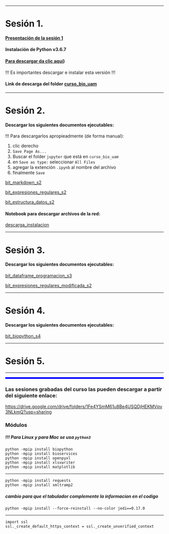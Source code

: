 <hr />

# Sesión 1.
#### [Presentación de la sesión 1](https://raw.githubusercontent.com/eduardo1011/curso_08_2021/main/Presentacion1.pdf)
#### **Instalación de Python v3.6.7**
#### [Para descargar da clic aquí](https://www.python.org/ftp/python/3.6.7/python-3.6.7-amd64.exe))
!!! Es importantes descargar e instalar esta versión !!!

#### Link de descarga del folder [curso_bio_uam](https://drive.google.com/drive/folders/1azmsh3IvICULqIJZvZutQWRAkopzj1CV?usp=sharing)


<hr />

# Sesión 2.

#### Descargar los siguientes documentos ejecutables:  

!!! Para descargarlos apropieadmente (de forma manual):  

1) clic derecho  
2) `Save Page As...`  
3) Buscar el folder `jupyter` que está en `curso_bio_uam`  
4) en `Save as type:` seleccionar `All Files`  
5) agregar la extención `.ipynb` al nombre del archivo  
6) finalmente `Save`  

[bit_markdown_s2](https://raw.githubusercontent.com/eduardo1011/curso_08_2021/main/bit_markdown_s2.ipynb)

[bit_expresiones_regulares_s2](https://raw.githubusercontent.com/eduardo1011/curso_08_2021/main/bit_expresiones_regulares_s2.ipynb)

[bit_estructura_datos_s2](https://raw.githubusercontent.com/eduardo1011/curso_08_2021/main/bit_estructura_datos_s2.ipynb)

#### Notebook para descargar archivos de la red:

[descarga_instalacion](https://raw.githubusercontent.com/eduardo1011/curso_08_2021/main/descarga_instalacion.ipynb)


<hr />

# Sesión 3.

#### Descargar los siguientes documentos ejecutables:

[bit_dataframe_programacion_s3](https://raw.githubusercontent.com/eduardo1011/curso_08_2021/main/bit_dataframe_programacion_s3.ipynb)

[bit_expresiones_regulares_modificada_s2](https://raw.githubusercontent.com/eduardo1011/curso_08_2021/main/bit_expresiones_regulares_modificada_s2.ipynb)

<hr />

# Sesión 4.

#### Descargar los siguientes documentos ejecutables:

[bit_biopython_s4](https://raw.githubusercontent.com/eduardo1011/curso_08_2021/main/bit_biopython_s4.ipynb)


<hr />

# Sesión 5.



<hr />

<hr style="height:5px;border-width:0;color:blue;background-color:blue">

### Las sesiones grabadas del curso las pueden descargar a partir del siguiente enlace:
https://drive.google.com/drive/folders/1Fe4YSmM61u8Be4USQDjHEKMVpv3NLkmQ?usp=sharing

### Módulos

##### !!! Para Linux y para Mac se usa `python3`  

`python -mpip install biopython`  
`python -mpip install bioservices`  
`python -mpip install openpyxl`  
`python -mpip install xlsxwriter`  
`python -mpip install matplotlib` 


<hr />

`python -mpip install requests`  
`python -mpip install xmltramp2`  

##### cambio para que el tabulador complemente la informacion en el codigo  
`python -mpip install --force-reinstall --no-color jedi==0.17.0`  

<hr />

`import ssl`  
`ssl._create_default_https_context = ssl._create_unverified_context`  




